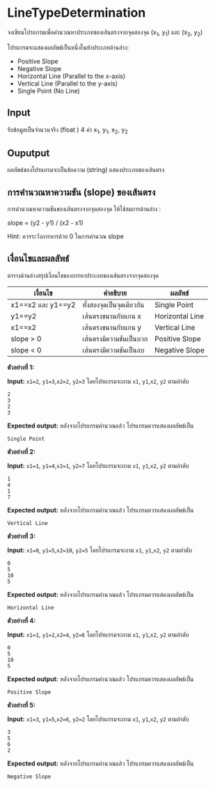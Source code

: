 #  LineTypeDetermination
จงเขียนโปรแกรมเพื่อคำนวณหาประเภทของเส้นตรงจากจุดสองจุด (x<sub>1</sub>, y<sub>1</sub>) และ (x<sub>2</sub>, y<sub>2</sub>) 

โปรแกรมจะแสดงผลลัพธ์เป็นหนึ่งในห้าประเภทด้านล่าง:
* Positive Slope
* Negative Slope
* Horizontal Line (Parallel to the x-axis)
* Vertical Line (Parallel to the y-axis)
* Single Point (No Line)

##  Input
รับข้อมูลเป็นจำนวนจริง (float ) 4 ค่า x<sub>1</sub>, y<sub>1</sub>, x<sub>2</sub>, y<sub>2</sub>

##  Ouputput
ผลลัพธ์ของโปรแกรมจะเป็นข้อความ (string) แสดงประเภทของเส้นตรง

## การคำนวณหาความชัน (slope) ของเส้นตรง
การคำนวณหาความชันของเส้นตรงจากจุดสองจุด ให้ใช้สมการด้านล่าง :

slope = (y2 - y1) / (x2 - x1)

Hint: ควรระวังการหารด้วย 0 ในการคำนวณ slope
## เงื่อนไขและผลลัพธ์
ตารางด้านล่างสรุปเงื่อนไขของการหาประเภทของเส้นตรงจากจุดสองจุด

| เงื่อนไข | คำอธิบาย | ผลลัพธ์ |
|-----------|-------------|--------|
| x1==x2 และ y1==y2 | ทั้งสองจุดเป็นจุดเดียวกัน | Single Point |
| y1==y2  | เส้นตรงขนานกับแกน x | Horizontal Line |
| x1==x2    | เส้นตรงขนานกับแกน y  | Vertical Line |
| slope > 0| เส้นตรงมีความชันเป็นบวก | Positive Slope |
| slope < 0 | เส้นตรงมีความชันเป็นลบ | Negative Slope |


**ตัวอย่างที่ 1:**

**Input:** `x1=2`,  `y1=3`,`x2=2`,  `y2=3` โดยโปรแกรมจะถาม `x1`, `y1`,`x2`, `y2`  ตามลำดับ
```
2
3
2
3
```
**Expected output:** หลังจากโปรแกรมคำนวณแล้ว โปรแกรมควรแสดงผลลัพธ์เป็น
```
Single Point
```

**ตัวอย่างที่ 2:**

**Input:** `x1=1`,  `y1=4`,`x2=1`,  `y2=7` โดยโปรแกรมจะถาม `x1`, `y1`,`x2`, `y2`  ตามลำดับ
```
1
4
1
7
```
**Expected output:** หลังจากโปรแกรมคำนวณแล้ว โปรแกรมควรแสดงผลลัพธ์เป็น
```
Vertical Line
```

**ตัวอย่างที่ 3:**

**Input:** `x1=0`,  `y1=5`,`x2=10`,  `y2=5` โดยโปรแกรมจะถาม `x1`, `y1`,`x2`, `y2`  ตามลำดับ
```
0
5
10
5
```
**Expected output:** หลังจากโปรแกรมคำนวณแล้ว โปรแกรมควรแสดงผลลัพธ์เป็น
```
Horizontal Line
```

**ตัวอย่างที่ 4:**

**Input:** `x1=1`,  `y1=2`,`x2=4`,  `y2=6` โดยโปรแกรมจะถาม `x1`, `y1`,`x2`, `y2`  ตามลำดับ
```
0
5
10
5
```
**Expected output:** หลังจากโปรแกรมคำนวณแล้ว โปรแกรมควรแสดงผลลัพธ์เป็น
```
Positive Slope
```

**ตัวอย่างที่ 5:**

**Input:** `x1=3`,  `y1=5`,`x2=6`,  `y2=2` โดยโปรแกรมจะถาม `x1`, `y1`,`x2`, `y2`  ตามลำดับ
```
3
5
6
2
```
**Expected output:** หลังจากโปรแกรมคำนวณแล้ว โปรแกรมควรแสดงผลลัพธ์เป็น
```
Negative Slope
```

